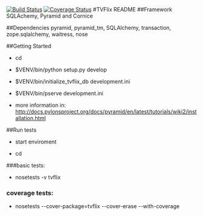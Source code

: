 [![Build Status](https://secure.travis-ci.org/Belphemur/TVFlix.png?branch=master)](http://travis-ci.org/Belphemur/TVFlix) [![Coverage Status](https://img.shields.io/coveralls/Belphemur/TVFlix.svg)](https://coveralls.io/r/Belphemur/TVFlix?branch=master)
#TVFlix README
##Framework
SQLAchemy, Pyramid and Cornice

##Dependencies
pyramid, pyramid_tm, SQLAlchemy, transaction, zope.sqlalchemy, waitress, nose

##Getting Started
- cd <directory containing this file>

- $VENV/bin/python setup.py develop

- $VENV/bin/initialize_tvflix_db development.ini

- $VENV/bin/pserve development.ini

- more information in: http://docs.pylonsproject.org/docs/pyramid/en/latest/tutorials/wiki2/installation.html

##Run tests
- start enviroment

- cd <directory containing this file>

###basic tests:
- nosetests -v tvflix

### coverage tests:
- nosetests --cover-package=tvflix --cover-erase --with-coverage

